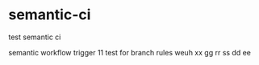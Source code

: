 # semantic-ci

test semantic ci

semantic workflow trigger
11
test for branch rules
weuh
xx
gg
rr
ss
dd
ee
